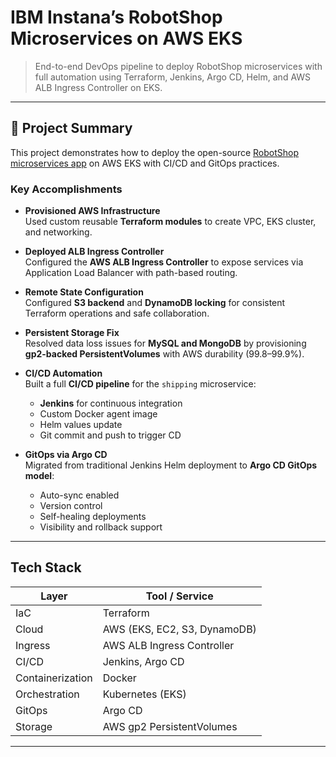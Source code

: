 # IBM Instana’s RobotShop Microservices on AWS EKS

> End-to-end DevOps pipeline to deploy RobotShop microservices with full automation using Terraform, Jenkins, Argo CD, Helm, and AWS ALB Ingress Controller on EKS.

---
## 🔧 Project Summary

This project demonstrates how to deploy the open-source [RobotShop microservices app](https://github.com/instana/robot-shop) on AWS EKS with CI/CD and GitOps practices.

###  Key Accomplishments

- **Provisioned AWS Infrastructure**  
  Used custom reusable **Terraform modules** to create VPC, EKS cluster, and networking.

- **Deployed ALB Ingress Controller**  
  Configured the **AWS ALB Ingress Controller** to expose services via Application Load Balancer with path-based routing.

- **Remote State Configuration**  
  Configured **S3 backend** and **DynamoDB locking** for consistent Terraform operations and safe collaboration.

- **Persistent Storage Fix**  
  Resolved data loss issues for **MySQL and MongoDB** by provisioning **gp2-backed PersistentVolumes** with AWS durability (99.8–99.9%).

- **CI/CD Automation**  
  Built a full **CI/CD pipeline** for the `shipping` microservice:
  - **Jenkins** for continuous integration
  - Custom Docker agent image
  - Helm values update
  - Git commit and push to trigger CD

- **GitOps via Argo CD**  
  Migrated from traditional Jenkins Helm deployment to **Argo CD GitOps model**:
  - Auto-sync enabled
  - Version control
  - Self-healing deployments
  - Visibility and rollback support
---
## Tech Stack

| Layer              | Tool / Service                     |
|--------------------|------------------------------------|
| IaC                | Terraform                          |
| Cloud              | AWS (EKS, EC2, S3, DynamoDB)       |
| Ingress            | AWS ALB Ingress Controller         |
| CI/CD              | Jenkins, Argo CD                   |
| Containerization   | Docker                             |
| Orchestration      | Kubernetes (EKS)                   |
| GitOps             | Argo CD                            |
| Storage            | AWS gp2 PersistentVolumes          |

---

